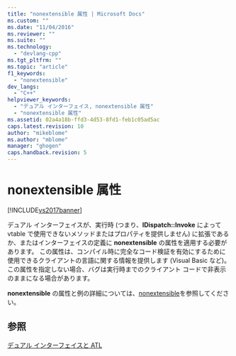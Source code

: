```yaml
---
title: "nonextensible 属性 | Microsoft Docs"
ms.custom: ""
ms.date: "11/04/2016"
ms.reviewer: ""
ms.suite: ""
ms.technology: 
  - "devlang-cpp"
ms.tgt_pltfrm: ""
ms.topic: "article"
f1_keywords: 
  - "nonextensible"
dev_langs: 
  - "C++"
helpviewer_keywords: 
  - "デュアル インターフェイス, nonextensible 属性"
  - "nonextensible 属性"
ms.assetid: 02a4a18b-ffd3-4d53-8fd1-feb1c05ad5ac
caps.latest.revision: 10
author: "mikeblome"
ms.author: "mblome"
manager: "ghogen"
caps.handback.revision: 5
---
```

# nonextensible 属性
[!INCLUDE[vs2017banner](../assembler/inline/includes/vs2017banner.md)]

デュアル インターフェイスが、実行時 \(つまり、**IDispatch::Invoke** によって vtable で使用できないメソッドまたはプロパティを提供しません\) に拡張であるか、またはインターフェイスの定義に **nonextensible** の属性を適用する必要があります。  この属性は、コンパイル時に完全なコード検証を有効にするために使用できるクライアントの言語に関する情報を提供します \(Visual Basic など\)。  この属性を指定しない場合、バグは実行時までのクライアント コードで非表示のままになる場合があります。  
  
 **nonextensible** の属性と例の詳細については、[nonextensible](../Topic/nonextensible.md)を参照してください。  
  
## 参照  
 [デュアル インターフェイスと ATL](../atl/dual-interfaces-and-atl.md)